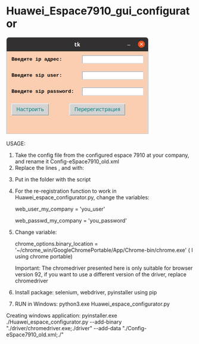 # Huawei_Espace7910_gui_configurator

![alt text](https://github.com/tetesh/Huawei_espace_gui_configurator/blob/master/screeenshot.png)

USAGE:

1. Take the config file from the configured espace 7910 at your company, and rename it Config-eSpace7910_old.xml
2. Replace the lines <Account1>, <Auth> and <UIEMUser> with:
  
  <Account1 Enable="1" Account="" LogOut="0" LabelName="" UCAccount="" PGMNumber="" CorpID="" PhysicalLocation="" JointUserNum="">
  <Auth UserName="" Passwd=""/>
  <UIEMUser UserNO="" UserName="" PassWord="******" UnLoadTime="" isLogOut="0" isStorePasswd="0"/>
    
3. Put in the folder with the script
4. For the re-registration function to work in Huawei_espace_configurator.py, change the variables: 
    
   web_user_my_company = 'you_user'
    
   web_passwd_my_company = 'you_password'
6. Change variable:
    
   chrome_options.binary_location = '~/chrome_win/GoogleChromePortable/App/Chrome-bin/chrome.exe' ( I using chrome portable)
    
   Important: The chromedriver presented here is only suitable for browser version 92, if you want to use a different version of the driver, replace chromedriver 
    
5. Install package: selenium, webdriver, pyinstaller using pip
    
6. RUN in Windows: python3.exe Huawei_espace_configurator.py
    


Сreating windows application:
   pyinstaller.exe ./Huawei_espace_configurator.py --add-binary "./driver/chromedriver.exe;./driver" --add-data "./Config-eSpace7910_old.xml;./"    
    
